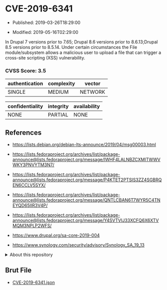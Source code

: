 # CVE-2019-6341

- Published: 2019-03-26T18:29:00

- Modified: 2019-05-16T02:29:00

In Drupal 7 versions prior to 7.65; Drupal 8.6 versions prior to 8.6.13;Drupal 8.5 versions prior to 8.5.14. Under certain circumstances the File module/subsystem allows a malicious user to upload a file that can trigger a cross-site scripting (XSS) vulnerability.

### CVSS Score: **3.5**

| authentication | complexity | vector |
| --- | --- | --- |
| SINGLE | MEDIUM | NETWORK |

| confidentiality | integrity | availability |
| --- | --- | --- |
| NONE | PARTIAL | NONE |

## References

* https://lists.debian.org/debian-lts-announce/2019/04/msg00003.html

* https://lists.fedoraproject.org/archives/list/package-announce@lists.fedoraproject.org/message/IWHF4LALNBZCXMITWWVWKY3PNVYTM3N7/

* https://lists.fedoraproject.org/archives/list/package-announce@lists.fedoraproject.org/message/P4KTET2PTSIS3ZZ4SGBRQEN6CCLV5SYX/

* https://lists.fedoraproject.org/archives/list/package-announce@lists.fedoraproject.org/message/QNTLCBAN6T7WYR5C4TNEYQD65IIR3V4P/

* https://lists.fedoraproject.org/archives/list/package-announce@lists.fedoraproject.org/message/Y4SVTVIJ33XCFQ6X6XTVMQM3NPLP2WFS/

* https://www.drupal.org/sa-core-2019-004

* https://www.synology.com/security/advisory/Synology_SA_19_13

<details>
<summary>About this repository</summary> 

  This repository is part of the project [Live Hack CVE](https://github.com/Live-Hack-CVE). Main website can be found [www.live-hack.org](https://www.live-hack.org) 
  
  Made by [Sn0wAlice](https://github.com/Sn0wAlice) for the people that care about security and need to have a feed of the latest CVEs. Hope you enjoy it, don't forget to star the repo and follow me on [Twitter](https://twitter.com/Sn0wAlice) and [Github](https://github.com/Sn0wAlice). And that is my [personnal website](https://www.alice-snow.me/)

  - [Home Page](https://github.com/Live-Hack-CVE)
  - [Framework](https://github.com/Live-Hack-CVE/cve-framework)
  - [CVE database](https://github.com/Live-Hack-CVE/full_database)
  - [Changelog](https://github.com/Live-Hack-CVE/Changelog)
</details>

## Brut File

* [CVE-2019-6341.json](https://raw.githubusercontent.com/Live-Hack-CVE/full_database/main/cves/2019/CVE-2019-6341.json)

